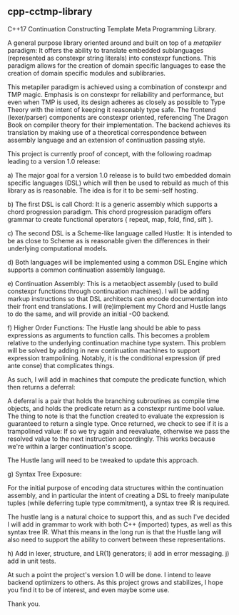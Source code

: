 cpp-cctmp-library
-------------------

C++17 Continuation Constructing Template Meta Programming Library.

A general purpose library oriented around and built on top of a *metapiler*
paradigm: It offers the ability to translate embedded sublanguages (represented as
constexpr string literals) into constexpr functions. This paradigm allows for
the creation of domain specific languages to ease the creation of domain specific
modules and sublibraries.

This metapiler paradigm is achieved using a combination of constexpr and TMP magic.
Emphasis is on constexpr for reliability and performance, but even when TMP is used,
its design adheres as closely as possible to Type Theory with the intent of keeping
it reasonably type safe. The frontend (lexer/parser) components are constexpr oriented,
referencing The Dragon Book on compiler theory for their implementation. The backend
achieves its translation by making use of a theoretical correspondence between assembly
language and an extension of continuation passing style.

This project is currently proof of concept, with the following roadmap leading to
a version 1.0 release:

a) The major goal for a version 1.0 release is to build two embedded domain specific languages (DSL) which will then be used
to rebuild as much of this library as is reasonable. The idea is for it to be semi-self hosting.

b) The first DSL is call Chord: It is a generic assembly which supports a chord progression paradigm. This chord progression
paradigm offers grammar to create functional operators { repeat, map, fold, find, sift }.

c) The second DSL is a Scheme-like language called Hustle: It is intended to be as close to Scheme as is reasonable given
the differences in their underlying computational models.

d) Both languages will be implemented using a common DSL Engine which supports a common continuation assembly language.

e) Continuation Assembly: This is a metaobject assembly (used to build constexpr functions through continuation machines).
I will be adding markup instructions so that DSL architects can encode documentation into their front end translations.
I will (re)implement my Chord and Hustle langs to do the same, and will provide an initial -O0 backend.

f) Higher Order Functions: The Hustle lang should be able to pass expressions as arguments to function calls.
This becomes a problem relative to the underlying continuation machine type system. This problem will be solved
by adding in new continuation machines to support expression trampolining. Notably, it is the conditional expression
(if pred ante conse) that complicates things.

As such, I will add in machines that compute the predicate function, which then returns a deferral:

A deferral is a pair that holds the branching subroutines as compile time objects, and holds the predicate return
as a constexpr runtime bool value. The thing to note is that the function created to evaluate the expression is guaranteed
to return a single type. Once returned, we check to see if it is a trampolined value: If so we try again and reevaluate,
otherwise we pass the resolved value to the next instruction accordingly.
This works because we're within a larger continuation's scope.

The Hustle lang will need to be tweaked to update this approach.

g) Syntax Tree Exposure:

For the initial purpose of encoding data structures within the continuation assembly, and in particular the intent
of creating a DSL to freely manipulate tuples (while deferring tuple type commitment), a syntax tree IR is required.

The hustle lang is a natural choice to support this, and as such I've decided I will add in grammar to work
with both C++ (imported) types, as well as this syntax tree IR. What this means in the long run is that
the Hustle lang will also need to support the ability to convert between these representations.

h) Add in lexer, structure, and LR(1) generators;
i) add in error messaging.
j) add in unit tests.

At such a point the project's version 1.0 will be done. I intend to leave backend optimizers to others.
As this project grows and stabilizes, I hope you find it to be of interest, and even maybe some use.


Thank you.


